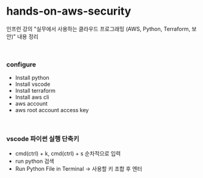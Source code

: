 # hands-on-aws-security
인프런 강의 "실무에서 사용하는 클라우드 프로그래밍 (AWS, Python, Terraform, 보안)" 내용 정리

<br>

### configure
* Install python
* Install vscode
* Install terraform
* Install aws cli
* aws account
* aws root account access key

<br>

### vscode 파이썬 실행 단축키
* cmd(ctrl) + k, cmd(ctrl) + s 순차적으로 입력
* run python 검색
* Run Python File in Terminal -> 사용할 키 조합 후 엔터